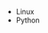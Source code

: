 - Linux
- Python

<!---
seph-ccm/seph-ccm is a ✨ special ✨ repository because its `README.md` (this file) appears on your GitHub profile.
You can click the Preview link to take a look at your changes.
--->
